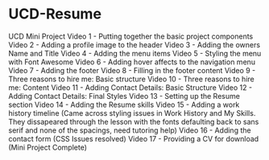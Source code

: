 # UCD-Resume
UCD Mini Project
Video 1 - Putting together the basic project components
Video 2 - Adding a profile image to the header
Video 3 - Adding the owners Name and Title
Video 4 - Adding the menu items
Video 5 - Styling the menu with Font Awesome
Video 6 - Adding hover affects to the navigation menu
Video 7 - Adding the footer
Video 8 - Filling in the footer content
Video 9 - Three reasons to hire me: Basic structure
Video 10 - Three reasons to hire me: Content
Video 11 - Adding Contact Details: Basic Structure
Video 12 - Adding Contact Details: Final Styles
Video 13 - Setting up the Resume section
Video 14 - Adding the Resume skills
Video 15 - Adding a work history timeline (Came across styling issues in Work History and My Skills. They dissapeared through the lesson with the fonts defaulting back to sans serif and none of the spacings, need tutoring help)
Video 16 - Adding the contact form (CSS Issues resolved)
Video 17 - Providing a CV for download (Mini Project Complete)

